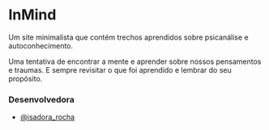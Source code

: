 
# InMind

Um site minimalista que contém trechos aprendidos sobre psicanálise e autoconhecimento. 

Uma tentativa de encontrar a mente e aprender sobre nossos pensamentos e traumas.
E sempre revisitar o que foi aprendido e lembrar do seu propósito. 


### Desenvolvedora
- [@isadora_rocha](https://github.com/is-Isadora-Rocha)

